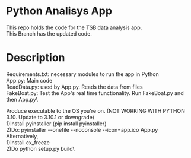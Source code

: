 # Python Analisys App

This repo holds the code for the TSB data analysis app.\
This Branch has the updated code.

# Description

Requirements.txt: necessary modules to run the app in Python\
App.py: Main code\
ReadData.py: used by App.py. Reads the data from files\
FakeBoat.py: Test the App's real time functionality. Run FakeBoat.py and then App.py\

Produce executable to the OS you're on. (NOT WORKING WITH PYTHON 3.10. Update to 3.10.1 or downgrade)\
1)Install pyinstaller (pip install pyinstaller) \
2)Do: pyinstaller --onefile --noconsole --icon=app.ico App.py\
Alternatively,\
1)Install cx_freeze\
2)Do python setup.py build\





